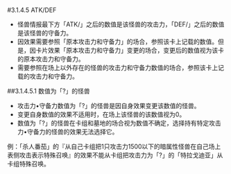 #3.1.4.5        ATK/DEF
* 怪兽情报最下方「ATK/」之后的数值是该怪兽的攻击力，「DEF/」之后的数值是该怪兽的守备力。
* 因效果需要参照「原本攻击力和守备力」的场合，参照该卡上记载的数值。但是，因卡片效果「原本攻击力和守备力」变更的场合，变更后的数值视为该卡的原本攻击力和守备力。
* 需要参照在场上以外存在的怪兽的攻击力和守备力数值的场合，参照该卡上记载的攻击力和守备力。

##3.1.4.5.1        数值为「?」的怪兽
* 攻击力•守备力数值为「?」的怪兽是因自身效果变更该数值的怪兽。
* 变更自身数值的效果不适用时，在场上该怪兽的该数值视为0。
* 数值为「?」的怪兽在卡组和墓地的场合视为数值不确定，选择持有特定攻击力•守备力的怪兽的效果无法选择它。

例：「杀人番茄」的『从自己卡组把1只攻击力1500以下的暗属性怪兽在自己场上表侧攻击表示特殊召唤』的效果不能从卡组把攻击力为「?」的「特拉戈迪亚」从卡组特殊召唤。
